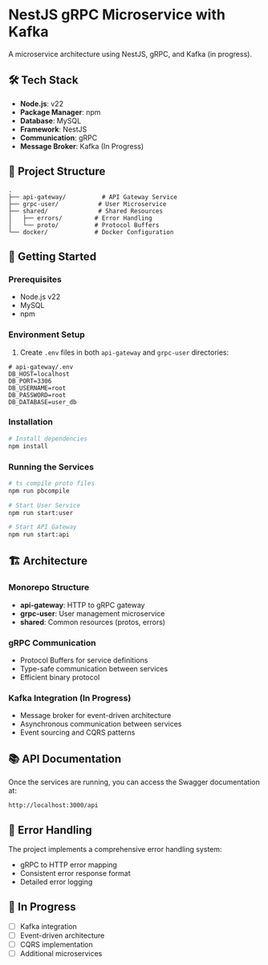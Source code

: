 # NestJS gRPC Microservice with Kafka

A microservice architecture using NestJS, gRPC, and Kafka (in progress).

## 🛠 Tech Stack

- **Node.js**: v22
- **Package Manager**: npm
- **Database**: MySQL
- **Framework**: NestJS
- **Communication**: gRPC
- **Message Broker**: Kafka (In Progress)

## 📁 Project Structure

```
.
├── api-gateway/          # API Gateway Service
├── grpc-user/           # User Microservice
├── shared/              # Shared Resources
│   ├── errors/         # Error Handling
│   └── proto/          # Protocol Buffers
└── docker/             # Docker Configuration
```

## 🚀 Getting Started

### Prerequisites

- Node.js v22
- MySQL
- npm

### Environment Setup

1. Create `.env` files in both `api-gateway` and `grpc-user` directories:

```env
# api-gateway/.env
DB_HOST=localhost
DB_PORT=3306
DB_USERNAME=root
DB_PASSWORD=root
DB_DATABASE=user_db
```

### Installation

```bash
# Install dependencies
npm install
```

### Running the Services

```bash
# ts compile proto files
npm run pbcompile

# Start User Service
npm run start:user

# Start API Gateway
npm run start:api
```

## 🏗 Architecture

### Monorepo Structure
- **api-gateway**: HTTP to gRPC gateway
- **grpc-user**: User management microservice
- **shared**: Common resources (protos, errors)

### gRPC Communication
- Protocol Buffers for service definitions
- Type-safe communication between services
- Efficient binary protocol

### Kafka Integration (In Progress)
- Message broker for event-driven architecture
- Asynchronous communication between services
- Event sourcing and CQRS patterns

## 📚 API Documentation

Once the services are running, you can access the Swagger documentation at:
```
http://localhost:3000/api
```

## 🔄 Error Handling

The project implements a comprehensive error handling system:
- gRPC to HTTP error mapping
- Consistent error response format
- Detailed error logging

## 🚧 In Progress

- [ ] Kafka integration
- [ ] Event-driven architecture
- [ ] CQRS implementation
- [ ] Additional microservices 
